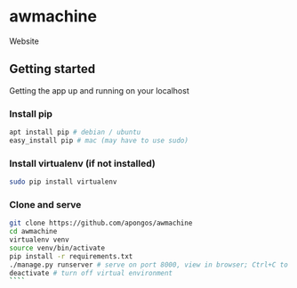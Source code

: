 # awmachine

Website

## Getting started

Getting the app up and running on your localhost

### Install pip

````bash
apt install pip # debian / ubuntu
easy_install pip # mac (may have to use sudo)
````

### Install virtualenv (if not installed)

````bash
sudo pip install virtualenv
````

### Clone and serve

`````bash
git clone https://github.com/apongos/awmachine
cd awmachine
virtualenv venv
source venv/bin/activate
pip install -r requirements.txt
./manage.py runserver # serve on port 8000, view in browser; Ctrl+C to kill process
deactivate # turn off virtual environment
````

